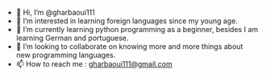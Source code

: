 - 👋 Hi, I’m @gharbaoui111
- 👀 I’m interested in learning foreign languages since my young age.
- 🌱 I’m currently learning python programming as a beginner, besides I am learning German and portuguese.
- 💞️ I’m looking to collaborate on knowing more and more things about new programming languages.
- 📫 How to reach me : gharbaoui111@gmail.com

<!---
gharbaoui111/gharbaoui111 is a ✨ special ✨ repository because its `README.md` (this file) appears on your GitHub profile.
You can click the Preview link to take a look at your changes.
--->
